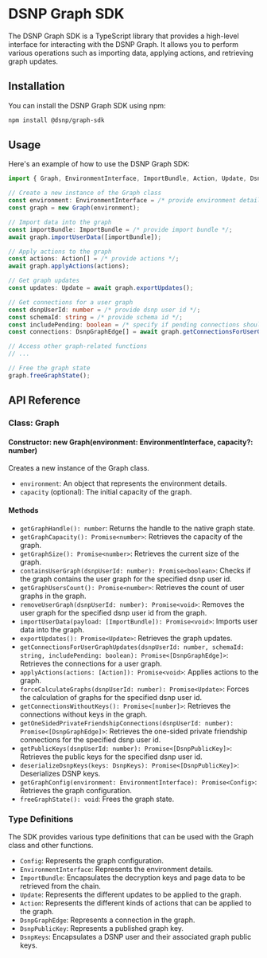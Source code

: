 # DSNP Graph SDK

The DSNP Graph SDK is a TypeScript library that provides a high-level interface for interacting with the DSNP Graph. It allows you to perform various operations such as importing data, applying actions, and retrieving graph updates.

## Installation

You can install the DSNP Graph SDK using npm:

```bash
npm install @dsnp/graph-sdk
```

## Usage

Here's an example of how to use the DSNP Graph SDK:

```typescript
import { Graph, EnvironmentInterface, ImportBundle, Action, Update, DsnpGraphEdge, DsnpPublicKey, DsnpKeys } from "@dsnp/graph-sdk";

// Create a new instance of the Graph class
const environment: EnvironmentInterface = /* provide environment details */;
const graph = new Graph(environment);

// Import data into the graph
const importBundle: ImportBundle = /* provide import bundle */;
await graph.importUserData([importBundle]);

// Apply actions to the graph
const actions: Action[] = /* provide actions */;
await graph.applyActions(actions);

// Get graph updates
const updates: Update = await graph.exportUpdates();

// Get connections for a user graph
const dsnpUserId: number = /* provide dsnp user id */;
const schemaId: string = /* provide schema id */;
const includePending: boolean = /* specify if pending connections should be included */;
const connections: DsnpGraphEdge[] = await graph.getConnectionsForUserGraphUpdates(dsnpUserId, schemaId, includePending);

// Access other graph-related functions
// ...

// Free the graph state
graph.freeGraphState();
```

## API Reference

### Class: Graph

#### Constructor: new Graph(environment: EnvironmentInterface, capacity?: number)

Creates a new instance of the Graph class.

- `environment`: An object that represents the environment details.
- `capacity` (optional): The initial capacity of the graph.

#### Methods

- `getGraphHandle(): number`: Returns the handle to the native graph state.
- `getGraphCapacity(): Promise<number>`: Retrieves the capacity of the graph.
- `getGraphSize(): Promise<number>`: Retrieves the current size of the graph.
- `containsUserGraph(dsnpUserId: number): Promise<boolean>`: Checks if the graph contains the user graph for the specified dsnp user id.
- `getGraphUsersCount(): Promise<number>`: Retrieves the count of user graphs in the graph.
- `removeUserGraph(dsnpUserId: number): Promise<void>`: Removes the user graph for the specified dsnp user id from the graph.
- `importUserData(payload: [ImportBundle]): Promise<void>`: Imports user data into the graph.
- `exportUpdates(): Promise<Update>`: Retrieves the graph updates.
- `getConnectionsForUserGraphUpdates(dsnpUserId: number, schemaId: string, includePending: boolean): Promise<[DsnpGraphEdge]>`: Retrieves the connections for a user graph.
- `applyActions(actions: [Action]): Promise<void>`: Applies actions to the graph.
- `forceCalculateGraphs(dsnpUserId: number): Promise<Update>`: Forces the calculation of graphs for the specified dsnp user id.
- `getConnectionsWithoutKeys(): Promise<[number]>`: Retrieves the connections without keys in the graph.
- `getOneSidedPrivateFriendshipConnections(dsnpUserId: number): Promise<[DsnpGraphEdge]>`: Retrieves the one-sided private friendship connections for the specified dsnp user id.
- `getPublicKeys(dsnpUserId: number): Promise<[DsnpPublicKey]>`: Retrieves the public keys for the specified dsnp user id.
- `deserializeDsnpKeys(keys: DsnpKeys): Promise<[DsnpPublicKey]>`: Deserializes DSNP keys.
- `getGraphConfig(environment: EnvironmentInterface): Promise<Config>`: Retrieves the graph configuration.
- `freeGraphState(): void`: Frees the graph state.

### Type Definitions

The SDK provides various type definitions that can be used with the Graph class and other functions.

- `Config`: Represents the graph configuration.
- `EnvironmentInterface`: Represents the environment details.
- `ImportBundle`: Encapsulates the decryption keys and page data to be retrieved from the chain.
- `Update`: Represents the different updates to be applied to the graph.
- `Action`: Represents the different kinds of actions that can be applied to the graph.
- `DsnpGraphEdge`: Represents a connection in the graph.
- `DsnpPublicKey`: Represents a published graph key.
- `DsnpKeys`: Encapsulates a DSNP user and their associated graph public keys.
